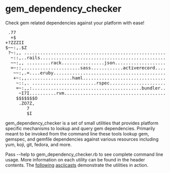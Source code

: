 gem_dependency_checker
======================
Check gem related dependencies against your platform with ease!

<pre>
 .77                                                                 7.         
  +$                                                                 =~         
+?ZZZII                                                           .Z$$$$$$      
$~~:,.$Z                                                           $~~:,.7      
 ?~:,, .............................................................=~:,,.      
  ~::,..rails.......................................................~~:,.      
  ~~:,, .........rack................json...........................=~:,,      
  =~::,.....................sass............activerecord..............~::,.     
   ~~:,.=....eruby...................................................~~:,.~    
   +~:,,.................haml.........................................?~::,.    
    ~::,. ........................rspec................................~~:,.:   
    =~:,,:.........................................bundler.............~~:,,    
     ~I7I..........rvm.................................................,~7?II   
    $$$$$$$O                                                           $$$$$$$$ 
     .ZO7Z,                                                             .+ZIZ.  
        7                                                                  7    
        $I                                                                 ZI   
</pre>

gem_dependency_checker is a set of small utilities that provides platform specific
mechanisms to lookup and query gem dependencies. Primarily meant to be invoked from
the command line these tools lookup gem, gemspec, and gemfile dependencies against
various resources including yum, koji, git, fedora, and more.

Pass --help to gem_dependency_checker.rb to see complete command line usage.
More information on each utility can be found in the header contents. The
[following](http://ascii.io/a/4488) [asciicasts](http://ascii.io/a/4489)
demonstrate the utilities in action.
